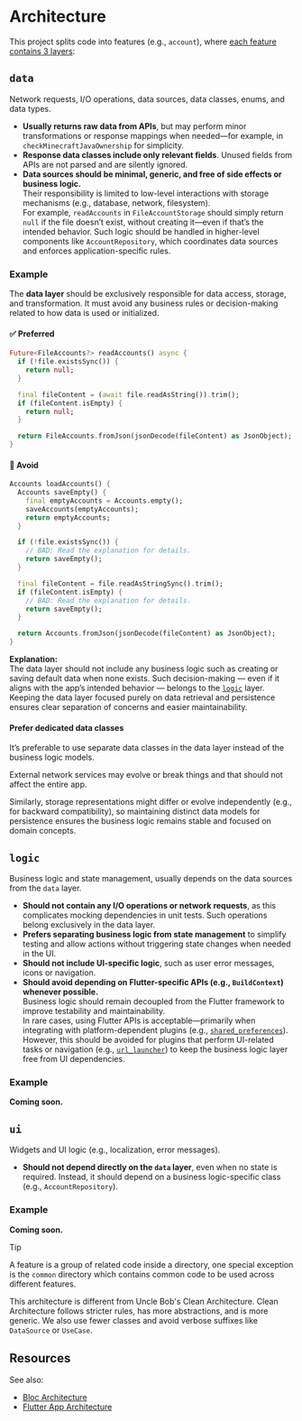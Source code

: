 # Architecture

This project splits code into features (e.g., `account`), where [each feature contains 3 layers](https://docs.flutter.dev/app-architecture/concepts#layered-architecture):

## `data`

Network requests, I/O operations, data sources, data classes, enums, and data types.

* **Usually returns raw data from APIs**, but may perform minor transformations or response mappings when needed—for example, in `checkMinecraftJavaOwnership` for simplicity.
* **Response data classes include only relevant fields**. Unused fields from APIs are not parsed and are silently ignored.
* **Data sources should be minimal, generic, and free of side effects or business logic.**  
Their responsibility is limited to low-level interactions with storage mechanisms (e.g., database, network, filesystem).  
For example, `readAccounts` in `FileAccountStorage` should simply return `null` if the file doesn’t exist, without creating it—even if that’s the intended behavior. Such logic should be handled in higher-level components like `AccountRepository`, which coordinates data sources and enforces application-specific rules.

### Example

The **data layer** should be exclusively responsible for data access, storage, and transformation.
It must avoid any business rules or decision-making related to how data is used or initialized.

#### ✅ Preferred

```dart
Future<FileAccounts?> readAccounts() async {
  if (!file.existsSync()) {
    return null;
  }

  final fileContent = (await file.readAsString()).trim();
  if (fileContent.isEmpty) {
    return null;
  }

  return FileAccounts.fromJson(jsonDecode(fileContent) as JsonObject);
}
```

#### 🚫 Avoid

```dart
Accounts loadAccounts() {
  Accounts saveEmpty() {
    final emptyAccounts = Accounts.empty();
    saveAccounts(emptyAccounts);
    return emptyAccounts;
  }

  if (!file.existsSync()) {
    // BAD: Read the explanation for details.
    return saveEmpty();
  }

  final fileContent = file.readAsStringSync().trim();
  if (fileContent.isEmpty) {
    // BAD: Read the explanation for details.
    return saveEmpty();
  }

  return Accounts.fromJson(jsonDecode(fileContent) as JsonObject);
}
```

**Explanation:**  
The data layer should not include any business logic such as creating or saving default data when none exists. Such decision-making — even if it aligns with the app’s intended behavior — belongs to the [`logic`](#logic) layer. Keeping the data layer focused purely on data retrieval and persistence ensures clear separation of concerns and easier maintainability.

#### Prefer dedicated data classes

It’s preferable to use separate data classes in the data layer instead of the business logic models.

External network services may evolve or break things and that should not
affect the entire app.

Similarly, storage representations might differ or evolve independently (e.g., for backward compatibility), so maintaining distinct data models for persistence ensures the business logic remains stable and focused on domain concepts.

## `logic`

Business logic and state management, usually depends on the data sources from the `data` layer.

* **Should not contain any I/O operations or network requests**, as this complicates mocking dependencies in unit tests. Such operations belong exclusively in the data layer.
* **Prefers separating business logic from state management** to simplify testing and allow actions without triggering state changes when needed in the UI.
* **Should not include UI-specific logic**, such as user error messages, icons or navigation.
* **Should avoid depending on Flutter-specific APIs (e.g., `BuildContext`) whenever possible.**  
Business logic should remain decoupled from the Flutter framework to improve testability and maintainability.  
In rare cases, using Flutter APIs is acceptable—primarily when integrating with platform-dependent plugins (e.g., [`shared_preferences`](https://pub.dev/packages/shared_preferences)). However, this should be avoided for plugins that perform UI-related tasks or navigation (e.g., [`url_launcher`](https://pub.dev/packages/url_launcher)) to keep the business logic layer free from UI dependencies.

### Example

**Coming soon.**

<!-- The example is commented as we're still evolving a few things. -->
<!-- The **logic layer** should be exclusively responsible for business rules and decision-making. It should not handle data retrieval/storage or UI-specific tasks like error messages or navigation with `BuildContext`.

It does not concern itself with where data comes from, how it is stored, or how it is presented.

#### ✅ Preferred

```dart
// IMPORTANT: This is just an example and doesn't follow best practices,
// doesn't work as expected.
class AccountManager {
  final MinecraftAccounts accounts;
  final FileAccountStorage fileAccountStorage;

  AccountManager(this.accounts, {required this.fileAccountStorage});

  bool canAddAccount(String username) {
    // Business rule: no duplicate usernames are allowed.
    return !accounts.list.any((account) => account.username == username);
  }

  MinecraftAccounts addAccount(String username) {
    if (!canAddAccount(username)) {
      throw UsernameTakenException();
    }

    final updatedAccounts = accounts.copyWith(
      list: [...accounts.list, Account(username: username)],
    );
    fileAccountStorage.saveAccounts(accounts);
    return updatedAccounts;
  }
}
```

#### 🚫 Avoid

```dart
import 'package:flutter/widgets.dart';

class AccountManager {
  final File file;

  AccountManager(this.file);

  // BAD: Avoid UI error handling, navigation or direct data access here
  MinecraftAccounts loadAndAddAccount(String username, BuildContext context) {
    final content = file.readAsStringSync();
    final accounts = MinecraftAccounts.fromJson(jsonDecode(content));
    
    if (accounts.list.any((account) => account.username == username)) {
      context.pop();
      throw Exception(context.loc.userExistsFailureMessage);
    }

    final updated = accounts.copyWith(
      list: [...accounts.list, Account(username: username)],
    );

    try {
      file.writeAsStringSync(jsonEncode(updated.toJson()));
    } on Exception catch(e) {
      throw Exception(context.loc.writeLocalFileFailed);
    }
    return updated;
  }
}
``` -->

## `ui`

Widgets and UI logic (e.g., localization, error messages).

* **Should not depend directly on the `data` layer**, even when no state is required. Instead, it should depend on a business logic-specific class (e.g., `AccountRepository`).

### Example

**Coming soon.**

> [!TIP]
> A feature is a group of related code inside a directory, one special exception is the `common` directory which contains common code
> to be used across different features.

This architecture is different from Uncle Bob's Clean Architecture. Clean Architecture follows stricter rules, has more abstractions, and is more generic. We also use fewer classes and avoid verbose suffixes like `DataSource` or `UseCase`.

## Resources

See also:

* [Bloc Architecture](https://bloclibrary.dev/architecture/)
* [Flutter App Architecture](https://docs.flutter.dev/app-architecture)
